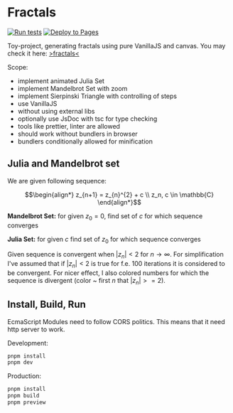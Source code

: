 # Fractals

[![Run tests](https://github.com/borys/fractals/actions/workflows/run-test.yml/badge.svg)](https://github.com/borys/fractals/actions/workflows/run-test.yml)
[![Deploy to Pages](https://github.com/borys/fractals/actions/workflows/deploy.yml/badge.svg)](https://github.com/borys/fractals/actions/workflows/deploy.yml)

Toy-project, generating fractals using pure VanillaJS and canvas.
You may check it here: [>fractals<](https://borys.github.io/fractals/)

Scope:

- implement animated Julia Set
- implement Mandelbrot Set with zoom
- implement Sierpinski Triangle with controlling of steps
- use VanillaJS
- without using external libs
- optionally use JsDoc with tsc for type checking
- tools like prettier, linter are allowed
- should work without bundlers in browser
- bundlers conditionally allowed for minification

## Julia and Mandelbrot set

We are given following sequence:

```math
\begin{align*}
z_{n+1} = z_{n}^{2} + c \\
z_n, c \in \mathbb{C}
\end{align*}
```

**Mandelbrot Set:** for given $z_0 = 0$, find set of $c$ for which sequence converges

**Julia Set:** for given $c$ find set of $z_0$ for which sequence converges

Given sequence is convergent when $|z_{n}| < 2$ for $n \rightarrow \infty$.
For simplification I've assumed that if $|z_{n}| < 2$ is true for f.e. 100 iterations it is considered to be convergent. For nicer effect, I also colored numbers for which the sequence is divergent (color ~ first $n$ that $|z_n| >= 2$).

## Install, Build, Run

EcmaScript Modules need to follow CORS politics. This means that it need http server to work.

Development:

```bash
pnpm install
pnpm dev
```

Production:

```bash
pnpm install
pnpm build
pnpm preview
```
